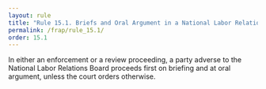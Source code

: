 ```yaml
---
layout: rule
title: "Rule 15.1. Briefs and Oral Argument in a National Labor Relations Board Proceeding"
permalink: /frap/rule_15.1/
order: 15.1
---
```


In either an enforcement or a review proceeding, a party adverse to the National Labor Relations Board proceeds first on briefing and at oral argument, unless the court orders otherwise.

